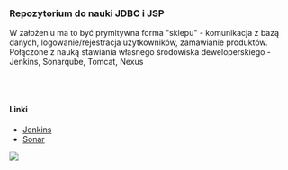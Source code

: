 <h3>Repozytorium do nauki JDBC i JSP</h3>
W założeniu ma to być prymitywna forma "sklepu"  - komunikacja z bazą danych, logowanie/rejestracja użytkowników, zamawianie produktów.<br/>
Połączone z nauką stawiania własnego środowiska deweloperskiego - Jenkins, Sonarqube, Tomcat, Nexus

<br/><br/><h4>Linki</h4>
<ul>
  <li><a href="http://khayn.synology.me:8080/job/pl.failmasters.site/">Jenkins</a></li>
  <li><a href="http://khayn.synology.me:9000/dashboard?id=pl.failmasters.site">Sonar</a></li>
</ul>
<img src="http://khayn.synology.me:9000/api/project_badges/quality_gate?project=pl.failmasters.site">
